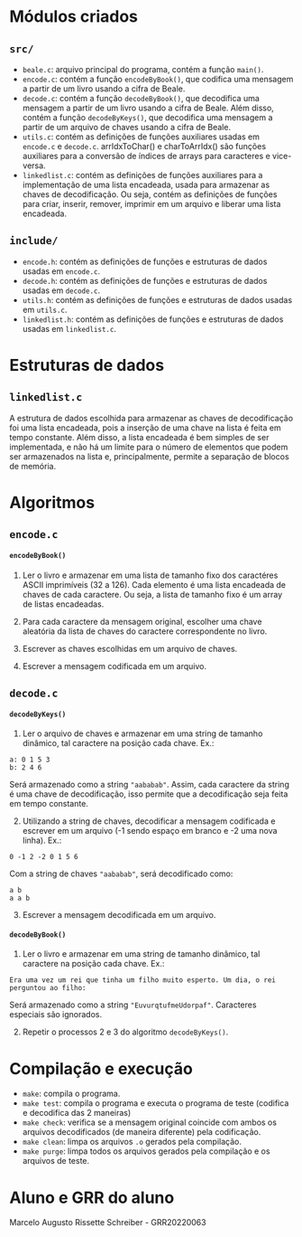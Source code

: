 <!-- Arquivo LEIAME contendo nome e GRR do aluno, texto explicando resumidamente os módulos criados, as estruturas de dados e os algoritmos usados.  -->

<!-- Marcelo Augusto Rissette Schreiber - 20220063 -->

# Módulos criados

## `src/`

- `beale.c`: arquivo principal do programa, contém a função `main()`.
- `encode.c`: contém a função `encodeByBook()`, que codifica uma mensagem a partir de um livro usando a cifra de Beale.
- `decode.c`: contém a função `decodeByBook()`, que decodifica uma mensagem a partir de um livro usando a cifra de Beale. Além disso, contém a função `decodeByKeys()`, que decodifica uma mensagem a partir de um arquivo de chaves usando a cifra de Beale.
- `utils.c`: contém as definições de funções auxiliares usadas em `encode.c` e `decode.c`. arrIdxToChar() e charToArrIdx() são funções auxiliares para a conversão de índices de arrays para caracteres e vice-versa.
- `linkedlist.c`: contém as definições de funções auxiliares para a implementação de uma lista encadeada, usada para armazenar as chaves de decodificação. Ou seja, contém as definições de funções para criar, inserir, remover, imprimir em um arquivo e liberar uma lista encadeada.

## `include/`

- `encode.h`: contém as definições de funções e estruturas de dados usadas em `encode.c`.
- `decode.h`: contém as definições de funções e estruturas de dados usadas em `decode.c`.
- `utils.h`: contém as definições de funções e estruturas de dados usadas em `utils.c`.
- `linkedlist.h`: contém as definições de funções e estruturas de dados usadas em `linkedlist.c`.

# Estruturas de dados

## `linkedlist.c`

A estrutura de dados escolhida para armazenar as chaves de decodificação foi uma lista encadeada, pois a inserção de uma chave na lista é feita em tempo constante. Além disso, a lista encadeada é bem simples de ser implementada, e não há um limite para o número de elementos que podem ser armazenados na lista e, principalmente, permite a separação de blocos de memória.

# Algoritmos

## `encode.c`

#### `encodeByBook()`

1. Ler o livro e armazenar em uma lista de tamanho fixo dos caractéres ASCII imprimíveis (32 a 126). Cada elemento é uma lista encadeada de chaves de cada caractere. Ou seja, a lista de tamanho fixo é um array de listas encadeadas.

2. Para cada caractere da mensagem original, escolher uma chave aleatória da lista de chaves do caractere correspondente no livro.

3. Escrever as chaves escolhidas em um arquivo de chaves.

4. Escrever a mensagem codificada em um arquivo.

## `decode.c`

#### `decodeByKeys()`

1. Ler o arquivo de chaves e armazenar em uma string de tamanho dinâmico, tal caractere na posição cada chave. Ex.:
  
  ``` 
  a: 0 1 5 3
  b: 2 4 6
  ```

  Será armazenado como a string `"aababab"`. Assim, cada caractere da string é uma chave de decodificação, isso permite que a decodificação seja feita em tempo constante.

2. Utilizando a string de chaves, decodificar a mensagem codificada e escrever em um arquivo (-1 sendo espaço em branco e -2 uma nova linha). Ex.:

  ``` 
  0 -1 2 -2 0 1 5 6
  ```
  
  Com a string de chaves `"aababab"`, será decodificado como:

  ```  
  a b
  a a b
  ```
  
3. Escrever a mensagem decodificada em um arquivo. 

#### `decodeByBook()`

1. Ler o livro e armazenar em uma string de tamanho dinâmico, tal caractere na posição cada chave. Ex.:
  
  ``` 
  Era uma vez um rei que tinha um filho muito esperto. Um dia, o rei perguntou ao filho:
  ```

  Será armazenado como a string `"EuvurqtufmeUdorpaf"`. Caracteres especiais são ignorados.

2. Repetir o processos 2 e 3 do algoritmo `decodeByKeys()`.

# Compilação e execução

- `make`: compila o programa.
- `make test`: compila o programa e executa o programa de teste (codifica e decodifica das 2 maneiras)
- `make check`: verifica se a mensagem original coincide com ambos os arquivos decodificados (de maneira diferente) pela codificação.
- `make clean`: limpa os arquivos `.o` gerados pela compilação.
- `make purge`: limpa todos os arquivos gerados pela compilação e os arquivos de teste.

<!-- Para compilar o programa, basta executar o comando `make` na pasta raiz do projeto. Pode-se testar o programa executando o comando `make test` na pasta raiz do projeto e `make check` para verificar se a mensagem original coincide com ambos os arquivos decodificados (de maneira diferente) pela codificação. Para limpar os arquivos `.o` gerados pela compilação, basta executar o comando `make clean` na pasta raiz do projeto e `make purge` para limpar todos os arquivos gerados pela compilação e os arquivos de teste. -->

# Aluno e GRR do aluno
Marcelo Augusto Rissette Schreiber - GRR20220063
